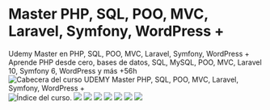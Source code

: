 # Master PHP, SQL, POO, MVC, Laravel, Symfony, WordPress +
Udemy Master en PHP, SQL, POO, MVC, Laravel, Symfony, WordPress +
Aprende PHP desde cero, bases de datos, SQL, MySQL, POO, MVC, Laravel 10, Symfony 6, WordPress y más +56h
![Cabecera del curso UDEMY Master PHP, SQL, POO, MVC, Laravel, Symfony, WordPress + ](https://github.com/VuitBlack/Master_PHP_SQL_POO/blob/main/Images/Master_PHP.png)
![Índice del curso.](https://github.com/VuitBlack/Master_PHP_SQL_POO/blob/main/Images/Contenido_1.png)
![](https://github.com/VuitBlack/Master_PHP_SQL_POO/blob/main/Images/Contenido_2.png)
![](https://github.com/VuitBlack/Master_PHP_SQL_POO/blob/main/Images/Contenido_3.png)
![](https://github.com/VuitBlack/Master_PHP_SQL_POO/blob/main/Images/Contenido_4.png)
![](https://github.com/VuitBlack/Master_PHP_SQL_POO/blob/main/Images/Contenido_5.png)
![](https://github.com/VuitBlack/Master_PHP_SQL_POO/blob/main/Images/Contenido_6.png)
![](https://github.com/VuitBlack/Master_PHP_SQL_POO/blob/main/Images/Contenido_7.png)
![](https://github.com/VuitBlack/Master_PHP_SQL_POO/blob/main/Images/Contenido_8.png)
